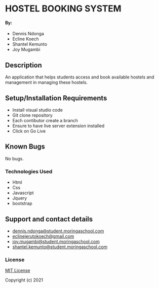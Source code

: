 # HOSTEL BOOKING SYSTEM

#### By:
* Dennis Ndonga
* Ecline Koech
* Shantel Kemunto
* Joy Mugambi


## Description

An application that helps students access and book available hostels and management in managing these hostels.

## Setup/Installation Requirements

* Install visual studio code
* Git clone repository
* Each contibutor create a branch
* Ensure to have live server extension installed
* Click on Go Live

## Known Bugs

No bugs.

### Technologies Used 

* Html
* Css
* Javascript
* Jquery
* bootstrap

## Support and contact details

* dennis.ndonga@student.moringaschool.com
* eclinejerutokoech@gmail.com
* joy.mugambi@student.moringaschool.com
* shantel.kemunto@student.moringaschool.com

### License

[MIT License](./LICENSE)

Copyright (c) 2021